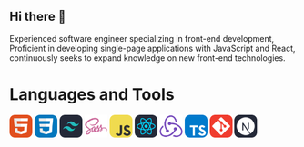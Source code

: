 ## Hi there 👋
Experienced software engineer specializing in front-end development, Proficient in developing single-page applications with JavaScript and React, continuously seeks to expand knowledge on new front-end technologies.
<h1>Languages and Tools</h1>

<p align="left" dir="auto">
  <a href="https://www.w3.org/html/" rel="nofollow"><img src="https://github.com/tandpfun/skill-icons/raw/main/icons/HTML.svg" alt="HTML5" width="40" height="40" style="max-width: 100%;"></a>
  <a href="https://www.w3schools.com/css/" rel="nofollow"><img src="https://github.com/tandpfun/skill-icons/raw/main/icons/CSS.svg" alt="CSS3" width="40" height="40" style="max-width: 100%;"></a>
  <a href="https://tailwindcss.com/" rel="nofollow"><img src="https://github.com/tandpfun/skill-icons/raw/main/icons/TailwindCSS-Dark.svg" alt="Tailwind CSS" width="40" height="40" style="max-width: 100%;"></a>
  <a href="https://sass-lang.com" rel="nofollow"><img src="https://raw.githubusercontent.com/devicons/devicon/master/icons/sass/sass-original.svg" alt="Sass" width="40" height="40" style="max-width: 100%;"></a>
  <a href="https://developer.mozilla.org/en-US/docs/Web/JavaScript" rel="nofollow"><img src="https://github.com/tandpfun/skill-icons/raw/main/icons/JavaScript.svg" alt="JavaScript" width="40" height="40" style="max-width: 100%;"></a>
  <a href="https://reactjs.org/" rel="nofollow"><img src="https://github.com/tandpfun/skill-icons/raw/main/icons/React-Dark.svg" alt="React" width="40" height="40" style="max-width: 100%;"></a>
  <a href="https://redux.js.org" rel="nofollow"><img src="https://raw.githubusercontent.com/devicons/devicon/master/icons/redux/redux-original.svg" alt="Redux" width="40" height="40" style="max-width: 100%;"></a>
  <a href="https://www.typescriptlang.org/" rel="nofollow"><img src="https://github.com/tandpfun/skill-icons/raw/main/icons/TypeScript.svg" alt="TypeScript" width="40" height="40" style="max-width: 100%;"></a>
  <a href="https://git-scm.com/" rel="nofollow"><img src="https://github.com/tandpfun/skill-icons/raw/main/icons/Git.svg" alt="Git" width="40" height="40" style="max-width: 100%;"></a>
  <a href="https://nextjs.org/" rel="nofollow"><img src="https://github.com/tandpfun/skill-icons/raw/main/icons/NextJS-Dark.svg" alt="Next.js" width="40" height="40" style="max-width: 100%;"></a>
</p>
<!--
**mohi-az/mohi-az** is a ✨ _special_ ✨ repository because its `README.md` (this file) appears on your GitHub profile.

Here are some ideas to get you started:

- 🔭 I’m currently working on ...
- 🌱 I’m currently learning ...
- 👯 I’m looking to collaborate on ...
- 🤔 I’m looking for help with ...
- 💬 Ask me about ...
- 📫 How to reach me: ...
- 😄 Pronouns: ...
- ⚡ Fun fact: ...
-->
